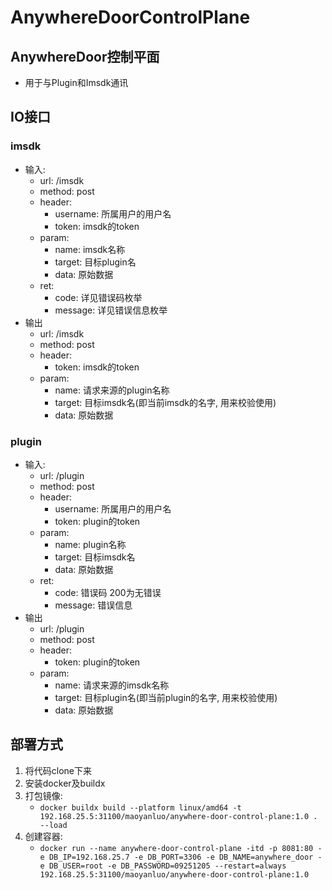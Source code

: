 # AnywhereDoorControlPlane

## AnywhereDoor控制平面
* 用于与Plugin和Imsdk通讯

## IO接口

### imsdk
* 输入:
  * url: /imsdk
  * method: post
  * header:
    * username: 所属用户的用户名
    * token: imsdk的token
  * param:
    * name: imsdk名称
    * target: 目标plugin名
    * data: 原始数据
  * ret:
    * code: 详见错误码枚举
    * message: 详见错误信息枚举
* 输出
  * url: /imsdk
  * method: post
  * header:
    * token: imsdk的token
  * param:
    * name: 请求来源的plugin名称
    * target: 目标imsdk名(即当前imsdk的名字, 用来校验使用)
    * data: 原始数据

### plugin
* 输入:
    * url: /plugin
    * method: post
    * header:
        * username: 所属用户的用户名
        * token: plugin的token
    * param:
        * name: plugin名称
        * target: 目标imsdk名
        * data: 原始数据
    * ret:
        * code: 错误码 200为无错误
        * message: 错误信息
* 输出
    * url: /plugin
    * method: post
    * header:
        * token: plugin的token
    * param:
        * name: 请求来源的imsdk名称
        * target: 目标plugin名(即当前plugin的名字, 用来校验使用)
        * data: 原始数据

## 部署方式
1. 将代码clone下来
2. 安装docker及buildx
3. 打包镜像:
   * `docker buildx build --platform linux/amd64 -t 192.168.25.5:31100/maoyanluo/anywhere-door-control-plane:1.0 . --load`
4. 创建容器:
   * `docker run --name anywhere-door-control-plane -itd -p 8081:80 -e DB_IP=192.168.25.7 -e DB_PORT=3306 -e DB_NAME=anywhere_door -e DB_USER=root -e DB_PASSWORD=09251205 --restart=always 192.168.25.5:31100/maoyanluo/anywhere-door-control-plane:1.0`